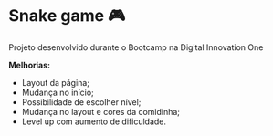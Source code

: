  # Snake game 🎮

Projeto desenvolvido durante o Bootcamp na Digital Innovation One

**Melhorias:**

- Layout da página;
- Mudança no início;
- Possibilidade de escolher nível;
- Mudança no layout e cores da comidinha;
- Level up com aumento de dificuldade.
